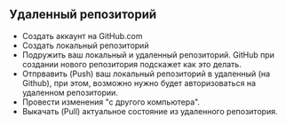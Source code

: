## Удаленный репозиторий ##
 * Создать аккаунт на GitHub.com
 * Создать локальный репозиторий
 * Подружить ваш локальный  и удаленный репозиторий. GitHub при создании нового репозитория подскажет как это делать.
  * Отпрвавить (Push)  ваш локальный репозиторий в удаленный (на Github), при этом, возможно нужно будет авторизоваться на удаленном репозитории.
  * Провести изменения "с другого компьютера".
  * Выкачать (Pull) актуальное состояние из удаленного репозитория.